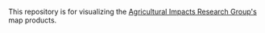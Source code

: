 This repository is for visualizing the [Agricultural Impacts Research Group's](https://agroimpacts.info) map products.
